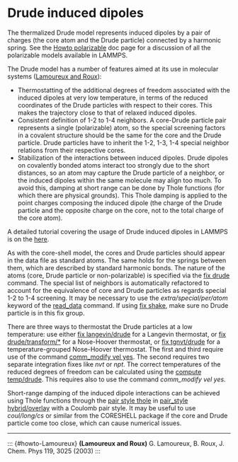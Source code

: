 # Drude induced dipoles

The thermalized Drude model represents induced dipoles by a pair of
charges (the core atom and the Drude particle) connected by a harmonic
spring. See the [Howto polarizable](Howto_polarizable) doc page for a
discussion of all the polarizable models available in LAMMPS.

The Drude model has a number of features aimed at its use in molecular
systems ([Lamoureux and Roux](howto-Lamoureux)):

-   Thermostatting of the additional degrees of freedom associated with
    the induced dipoles at very low temperature, in terms of the reduced
    coordinates of the Drude particles with respect to their cores. This
    makes the trajectory close to that of relaxed induced dipoles.
-   Consistent definition of 1-2 to 1-4 neighbors. A core-Drude particle
    pair represents a single (polarizable) atom, so the special
    screening factors in a covalent structure should be the same for the
    core and the Drude particle. Drude particles have to inherit the
    1-2, 1-3, 1-4 special neighbor relations from their respective
    cores.
-   Stabilization of the interactions between induced dipoles. Drude
    dipoles on covalently bonded atoms interact too strongly due to the
    short distances, so an atom may capture the Drude particle of a
    neighbor, or the induced dipoles within the same molecule may align
    too much. To avoid this, damping at short range can be done by Thole
    functions (for which there are physical grounds). This Thole damping
    is applied to the point charges composing the induced dipole (the
    charge of the Drude particle and the opposite charge on the core,
    not to the total charge of the core atom).

A detailed tutorial covering the usage of Drude induced dipoles in
LAMMPS is on the [here](Howto_drude2).

As with the core-shell model, the cores and Drude particles should
appear in the data file as standard atoms. The same holds for the
springs between them, which are described by standard harmonic bonds.
The nature of the atoms (core, Drude particle or non-polarizable) is
specified via the [fix drude](fix_drude) command. The special list of
neighbors is automatically refactored to account for the equivalence of
core and Drude particles as regards special 1-2 to 1-4 screening. It may
be necessary to use the *extra/special/per/atom* keyword of the
[read_data](read_data) command. If using [fix shake](fix_shake), make
sure no Drude particle is in this fix group.

There are three ways to thermostat the Drude particles at a low
temperature: use either [fix langevin/drude](fix_langevin_drude) for a
Langevin thermostat, or [fix drude/transform/\*](fix_drude_transform)
for a Nose-Hoover thermostat, or [fix tgnvt/drude](fix_tgnh_drude) for a
temperature-grouped Nose-Hoover thermostat. The first and third require
use of the command [comm_modify vel yes](comm_modify). The second
requires two separate integration fixes like *nvt* or *npt*. The correct
temperatures of the reduced degrees of freedom can be calculated using
the [compute temp/drude](compute_temp_drude). This requires also to use
the command *comm_modify vel yes*.

Short-range damping of the induced dipole interactions can be achieved
using Thole functions through the [pair style thole](pair_thole) in
[pair_style hybrid/overlay](pair_hybrid) with a Coulomb pair style. It
may be useful to use *coul/long/cs* or similar from the CORESHELL
package if the core and Drude particle come too close, which can cause
numerical issues.

------------------------------------------------------------------------

::: {#howto-Lamoureux}
**(Lamoureux and Roux)** G. Lamoureux, B. Roux, J. Chem. Phys 119, 3025
(2003)
:::
